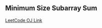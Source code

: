 Minimum Size Subarray Sum
---
[LeetCode OJ Link](https://leetcode.com/problems/minimum-size-subarray-sum/)